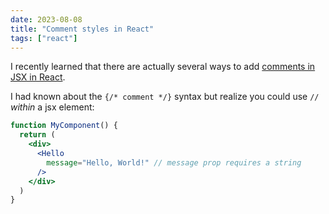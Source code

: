 ```yaml
---
date: 2023-08-08
title: "Comment styles in React"
tags: ["react"]
---
```



I recently learned that there are actually several ways to add [comments in JSX in React](https://dmitripavlutin.com/react-comments/).

I had known about the `{/* comment */}` syntax but realize you could use `//` _within_ a jsx element:

```jsx
function MyComponent() {
  return (
    <div>
      <Hello
        message="Hello, World!" // message prop requires a string
      /> 
    </div>
  )
}
```
